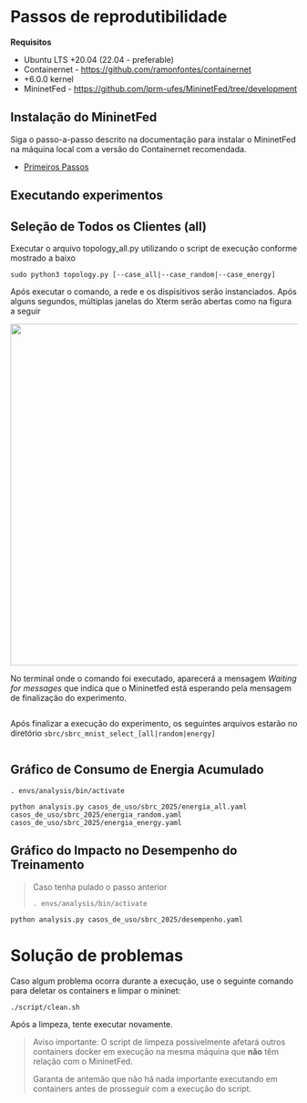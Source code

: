 # Passos de reprodutibilidade

**Requisitos**

- Ubuntu LTS +20.04 (22.04 - preferable)
- Containernet - https://github.com/ramonfontes/containernet
- +6.0.0 kernel
- MininetFed - https://github.com/lprm-ufes/MininetFed/tree/development

## Instalação do MininetFed

Siga o passo-a-passo descrito na documentação para instalar o MininetFed na máquina local com a versão do Containernet recomendada.

- [Primeiros Passos](docs/pt-br/Primeiros-Passos.md)

## Executando experimentos

## Seleção de Todos os Clientes (all)

Executar o arquivo topology_all.py utilizando o script de execução conforme mostrado a baixo

```shell
sudo python3 topology.py [--case_all|--case_random|--case_energy]
```

Após executar o comando, a rede e os dispisitivos serão instanciados. Após alguns segundos, múltiplas janelas do Xterm serão abertas como na figura a seguir

<img src="https://github.com/lprm-ufes/MininetFed-LoWPAN/blob/topology-unico/images/terminais.png" width="600" alt=""/>

No terminal onde o comando foi executado, aparecerá a mensagem _Waiting for messages_ que indica que o Mininetfed está esperando pela mensagem de finalização do experimento.

<img src="https://github.com/lprm-ufes/MininetFed-LoWPAN/blob/topology-unico/images/terminal.png" alt=""/>

Após finalizar a execução do experimento, os seguintes arquivos estarão no diretório `sbrc/sbrc_mnist_select_[all|random|energy]`

<img src="https://github.com/lprm-ufes/MininetFed-LoWPAN/blob/topology-unico/images/arquivos.png" alt=""/>

## Gráfico de Consumo de Energia Acumulado

```shell
. envs/analysis/bin/activate
```

```shell
python analysis.py casos_de_uso/sbrc_2025/energia_all.yaml casos_de_uso/sbrc_2025/energia_random.yaml casos_de_uso/sbrc_2025/energia_energy.yaml
```

## Gráfico do Impacto no Desempenho do Treinamento

> Caso tenha pulado o passo anterior
>
> ```shell
> . envs/analysis/bin/activate
> ```

```shell
python analysis.py casos_de_uso/sbrc_2025/desempenho.yaml
```

# Solução de problemas

Caso algum problema ocorra durante a execução, use o seguinte comando para deletar os containers e limpar o mininet:

```shell
./script/clean.sh
```

Após a limpeza, tente executar novamente.

> Aviso importante: O script de limpeza possivelmente afetará outros containers docker em execução na mesma máquina que **não** têm relação com o MininetFed.
>
> Garanta de antemão que não há nada importante executando em containers antes de prosseguir com a execução do script.
